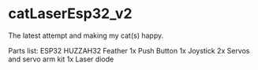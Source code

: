 # catLaserEsp32_v2
The latest attempt and making my cat(s) happy.

Parts list:
    ESP32 HUZZAH32 Feather
    1x Push Button
    1x Joystick
    2x Servos and servo arm kit
    1x Laser diode